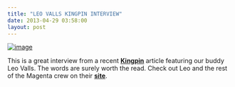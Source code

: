 ```yaml
---
title: "LEO VALLS KINGPIN INTERVIEW"
date: 2013-04-29 03:58:00
layout: post
---
```


<p><a href="http://kingpin.mpora.com/featured-content/carving-a-niche-leo-valls-effect-from-issue-111.html"><img alt="image" src="http://media.tumblr.com/ac5a969e1e32299874370760f572ea7c/tumblr_inline_mm00b1O1Mn1qz4rgp.jpg"/></a></p>

<p>This is a great interview from a recent <a href="http://kingpin.mpora.com/featured-content/carving-a-niche-leo-valls-effect-from-issue-111.html"><strong>Kingpin</strong></a> article featuring our buddy Leo Valls. The words are surely worth the read. Check out Leo and the rest of the Magenta crew on their <a href="http://www.magentaskateboards.com"><strong>site</strong></a>.</p>
